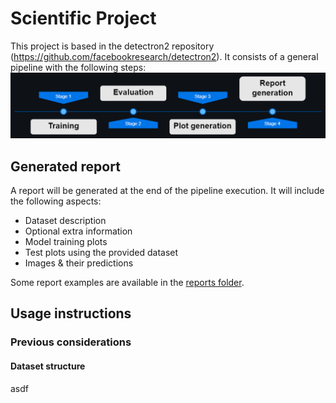 # Scientific Project


This project is based in the detectron2 repository (https://github.com/facebookresearch/detectron2). It consists of a general pipeline with the following steps:
![](/docs/pipeline.png)


## Generated report
A report will be generated at the end of the pipeline execution. It will include the following aspects:
- Dataset description
- Optional extra information
- Model training plots
- Test plots using the provided dataset
- Images & their predictions

Some report examples are available in the [reports folder](/reports).


## Usage instructions
### Previous considerations
#### Dataset structure
asdf
